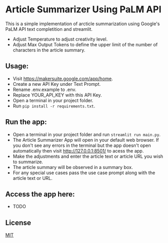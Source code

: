 
# Article Summarizer Using PaLM API

This is a simple implementation of arcticle summarization using Google's PaLM API text completition and streamlit.

- Adjust Temperature to adjust creativity level.
- Adjust Max Output Tokens to define the upper limit of the number of characters in the article summary.


## Usage:
  - Visit https://makersuite.google.com/app/home.
  - Create a new API Key under Text Prompt.
  - Rename .env.example to .env.
  - Replace YOUR_API_KEY with this API Key.
  - Open a terminal in your project folder.
  - Run ``` pip install -r requirements.txt ```.

## Run the app:
  - Open a terminal in your project folder and run ``` streamlit run main.py ```.
  - The Article Summarizer App will open in your default web browser. If you don't see any errors in the terminal but the app doesn't open automatically then visit http://127.0.0.1:8501/ to acess the app.
  - Make the adjustments and enter the article text or article URL you wish to summarize.
  - The article summary will be observed in a summary box.
  - For any special use cases pass the use case prompt along with the article text or URL.

## Access the app here:
  - TODO






## License

[MIT](https://choosealicense.com/licenses/mit/)

